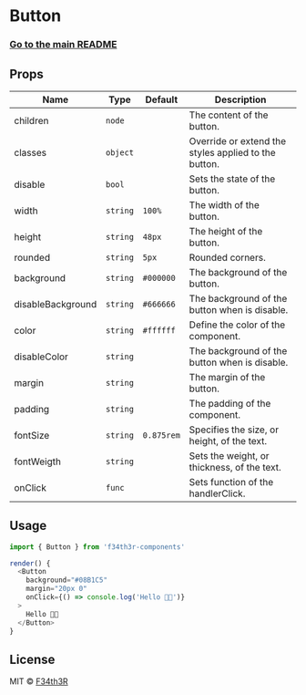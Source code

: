 # Button

### [Go to the main README](https://github.com/F34th3R/f34th3r-components/blob/master/README.md)

## Props
| Name              | Type     | Default    | Description                                          |
| ----------------- | -------- | ---------- | ---------------------------------------------------- |
| children          | `node`   |            | The content of the button.                           |
| classes           | `object` |            | Override or extend the styles applied to the button. |
| disable           | `bool`   |            | Sets the state of the button.                        |
| width             | `string` | `100%`     | The width of the button.                             |
| height            | `string` | `48px`     | The height of the button.                            |
| rounded           | `string` | `5px`      | Rounded corners.                                     |
| background        | `string` | `#000000`  | The background of the button.                        |
| disableBackground | `string` | `#666666`  | The background of the button when is disable.        |
| color             | `string` | `#ffffff`  | Define the color of the component.                   |
| disableColor      | `string` |            | The background of the button when is disable.        |
| margin            | `string` |            | The margin of the button.                            |
| padding           | `string` |            | The padding of the component.                        |
| fontSize          | `string` | `0.875rem` | Specifies the size, or height, of the text.          |
| fontWeigth        | `string` |            | Sets the weight, or thickness, of the text.          |
| onClick           | `func`   |            | Sets function of the handlerClick.                   |

## Usage
```js
import { Button } from 'f34th3r-components'

render() {
  <Button
    background="#08B1C5"
    margin="20px 0"
    onClick={() => console.log('Hello 💃🏼')}
  >
    Hello 💃🏼
  </Button>
}
```

## License

MIT © [F34th3R](https://github.com/F34th3R/f34th3r-components/blob/master/LICENSE)
